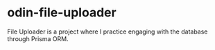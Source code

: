 # odin-file-uploader

File Uploader is a project where I practice engaging with the database through Prisma ORM.
